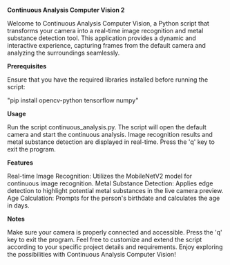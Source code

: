 **Continuous Analysis Computer Vision 2**

Welcome to Continuous Analysis Computer Vision, a Python script that transforms your camera into a real-time image recognition and metal substance detection tool. This application provides a dynamic and interactive experience, capturing frames from the default camera and analyzing the surroundings seamlessly.

**Prerequisites**

Ensure that you have the required libraries installed before running the script:

"pip install opencv-python tensorflow numpy"

**Usage**

Run the script continuous_analysis.py.
The script will open the default camera and start the continuous analysis.
Image recognition results and metal substance detection are displayed in real-time.
Press the 'q' key to exit the program.

**Features**

Real-time Image Recognition: Utilizes the MobileNetV2 model for continuous image recognition.
Metal Substance Detection: Applies edge detection to highlight potential metal substances in the live camera preview.
Age Calculation: Prompts for the person's birthdate and calculates the age in days.

**Notes**

Make sure your camera is properly connected and accessible.
Press the 'q' key to exit the program.
Feel free to customize and extend the script according to your specific project details and requirements. Enjoy exploring the possibilities with Continuous Analysis Computer Vision!
